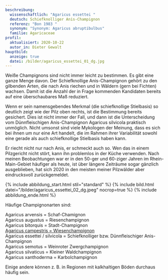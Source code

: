 ```yaml
---
beschreibung:
  wissenschaftlich: "Agaricus essettei "
  deutsch: Schiefknolliger Anis-Champignon
  referenz: "Bon 1983 "
  synonym: "Synonym: Agaricus abruptibulbus"
  familie: Agaricaceae
profil:
  aktualisiert: 2020-10-22
  autor_in: Dieter Gewalt
hauptbild:
  anzeige: true
  datei: /bilder/agaricus_essettei_01_dg.jpg
---
```

Weiße Champignons sind nicht immer leicht zu bestimmen. Es gibt eine ganze Menge davon. Der Schiefknollige Anis-Champignon gehört zu den gilbenden Arten, die nach Anis riechen und in Wäldern (gern bei Fichten) wachsen. Damit ist die Anzahl der in Frage kommenden Kandidaten bereits auf eine überschaubares Maß reduziert.

Wenn er sein namensgebendes Merkmal (die schiefknollige Stielbasis) so deutlich zeigt wie der Pilz oben rechts, ist die Bestimmung bereits gesichert. Dies ist nicht immer der Fall, und dann ist die Unterscheidung vom Dünnfleischigen Anis-Champignon Agaricus silvicola praktisch unmöglich. Nicht umsonst sind viele Mykologen der Meinung, dass es sich bei ihnen um nur eine Art handelt, die im Rahmen ihrer Variabilität sowohl eine gerade als auch schiefknollige Stielbasis haben kann.

Er riecht nicht nur nach Anis, er schmeckt auch so. Wen das in einem Pilzgericht nicht stört, kann ihn problemlos in der Küche verwenden. Nach meinen Beobachtungen war er in den 50-ger und 60-ziger Jahren im Rhein-Main-Gebiet häufiger als heute, ist über längere Zeiträume sogar gänzlich ausgeblieben, hat sich 2020 in den meisten meiner Pilzwälder aber eindrucksvoll zurückgemeldet.

{% include abbildung_start.html stil="standard" %}
{% include bild.html datei="/bilder/agaricus_essettei_02_dg.jpeg" nocrop=true %}
{% include abbildung_ende.html %}

Häufige Champignonarten sind:

Agaricus arvensis = Schaf-Chamignon\
Agaricus augustus = Riesenchampignon\
Agaricus bitorquis = Stadt-Champignon\
[Agaricus campestris = Wiesenchampignon](/pilze/agaricus-campestris-wiesenchampignon)\
Agaricus essettei / silvicola = Schiefknolliger bzw. Dünnfleischiger Anis-Champignon\
Agaricus semotus = Weinroter Zwergchampignon\
Agaricus silvaticus = Kleiner Waldchampignon\
Agaricus xanthoderma = Karbolchampignon

Einige andere können z. B. in Regionen mit kalkhaltigen Böden durchaus häufig sein.